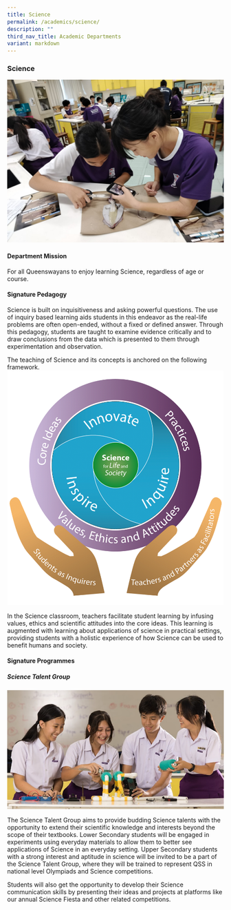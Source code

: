 ```yaml
---
title: Science
permalink: /academics/science/
description: ""
third_nav_title: Academic Departments
variant: markdown
---
```

### Science

![](/images/PHOTO_2024_05_17_15_38_07.jpg)

#### Department Mission

For all Queenswayans to&nbsp;enjoy learning Science, regardless of age or course.

#### Signature Pedagogy
 Science is built on inquisitiveness and asking powerful questions. The use of inquiry based learning aids students in this endeavor as the real-life problems are often open-ended, without a fixed or defined answer. Through this pedagogy, students are taught to examine evidence critically and to draw conclusions from the data which is presented to them through experimentation and observation.

The teaching of Science and its concepts is anchored on the following framework.
<img src="/images/sci1.png" style="100%">

In the Science classroom, teachers facilitate student learning by infusing values, ethics and scientific attitudes into the core ideas. This learning is augmented with learning about applications of science in practical settings, providing students with a holistic experience of how Science can be used to benefit humans and society.


#### Signature Programmes

##### Science Talent Group
![](/images/sciencepp.png)

The Science Talent Group aims to provide budding Science talents with the opportunity to extend their scientific knowledge and interests beyond the scope of their textbooks. Lower Secondary students will be engaged in experiments using everyday materials to allow them to better see applications of Science in an everyday setting. Upper Secondary students with a strong interest and aptitude in science will be invited to be a part of the Science Talent Group, where they will be trained to represent QSS in national level Olympiads and Science competitions.

Students will also get the opportunity to develop their Science communication skills by presenting their ideas and projects at platforms like our annual Science Fiesta and other related competitions.